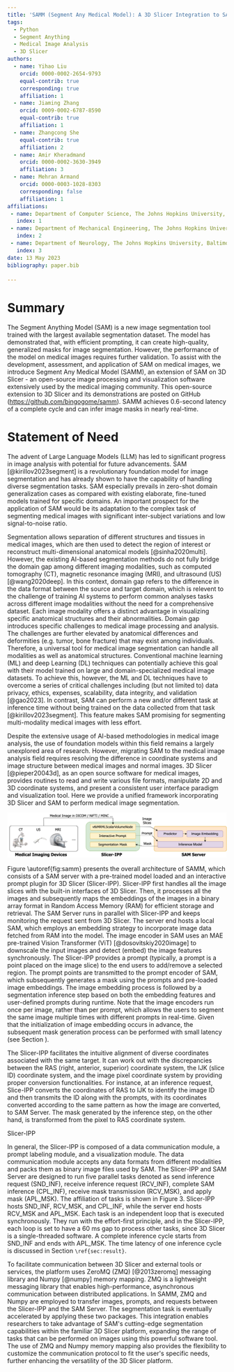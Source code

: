 ```yaml
---
title: 'SAMM (Segment Any Medical Model): A 3D Slicer Integration to SAM'
tags:
  - Python
  - Segment Anything
  - Medical Image Analysis
  - 3D Slicer
authors:
  - name: Yihao Liu
    orcid: 0000-0002-2654-9793
    equal-contrib: true
    corresponding: true
    affiliation: 1
  - name: Jiaming Zhang
    orcid: 0009-0002-6787-8590
    equal-contrib: true
    affiliation: 1
  - name: Zhangcong She
    equal-contrib: true
    affiliation: 2
  - name: Amir Kheradmand
    orcid: 0000-0002-3630-3949
    affiliation: 3
  - name: Mehran Armand
    orcid: 0000-0003-1028-8303
    corresponding: false
    affiliation: 1
affiliations:
 - name: Department of Computer Science, The Johns Hopkins University, Baltimore, MD, USA
   index: 1
 - name: Department of Mechanical Engineering, The Johns Hopkins University, Baltimore, MD, USA
   index: 2
 - name: Department of Neurology, The Johns Hopkins University, Baltimore, MD, USA
   index: 3
date: 13 May 2023
bibliography: paper.bib

---
```


# Summary
The Segment Anything Model (SAM) is a new image segmentation tool trained with the largest available segmentation dataset. The model has demonstrated that, with efficient prompting, it can create high-quality, generalized masks for image segmentation. However, the performance of the model on medical images requires further validation. To assist with the development, assessment, and application of SAM on medical images, we introduce Segment Any Medical Model (SAMM), an extension of SAM on 3D Slicer - an open-source image processing and visualization software extensively used by the medical imaging community. This open-source extension to 3D Slicer and its demonstrations are posted on GitHub (https://github.com/bingogome/samm). SAMM achieves 0.6-second latency of a complete cycle and can infer image masks in nearly real-time.

# Statement of Need
The advent of Large Language Models (LLM) has led to significant progress in image analysis with potential for future advancements. SAM [@kirillov2023segment] is a revolutionary foundation model for image segmentation and has already shown to have the capability of handling diverse segmentation tasks. SAM especially prevails in zero-shot domain generalization cases as compared with existing elaborate, fine-tuned models trained for specific domains. An important prospect for the application of SAM would be its adaptation to the complex task of segmenting medical images with significant inter-subject variations and low signal-to-noise ratio.  

Segmentation allows separation of different structures and tissues in medical images, which are then used to detect the region of interest or reconstruct multi-dimensional anatomical models [@sinha2020multi]. However, the existing AI-based segmentation methods do not fully bridge the domain gap among different imaging modalities, such as computed tomography (CT), magnetic resonance imaging (MRI), and ultrasound (US) [@wang2020deep]. In this context, domain gap refers to the difference in the data format between the source and target domain, which is relevent to the challenge of training AI systems to perform common analyses tasks across different image modalities without the need for a comprehensive dataset. Each image modality offers a distinct advantage in visualizing specific anatomical structures and their abnormalities. Domain gap introduces specific challenges to medical image processing and analysis. The challenges are further elevated by anatomical differences and deformities (e.g. tumor, bone fracture) that may exist among individuals. Therefore, a universal tool for medical image segmentation can handle all modalities as well as anatomical structures. Conventional machine learning (ML) and deep Learning (DL) techniques can potentially achieve this goal with their model trained on large and domain-specialized medical image datasets. To achieve this, however, the ML and DL techniques have to overcome a series of critical challenges including (but not limited to) data privacy, ethics, expenses, scalability, data integrity, and validation [@gao2023]. In contrast, SAM can perform a new and/or different task at inference time without being trained on the data collected from that task [@kirillov2023segment]. 
This feature makes SAM promising for segmenting multi-modality medical images with less effort. 

Despite the extensive usage of AI-based methodologies in medical image analysis, the use of foundation models within this field remains a largely unexplored area of research. However, migrating SAM to the medical image analysis field requires resolving the difference in coordinate systems and image structure between medical images and normal images. 3D Slicer [@pieper20043d], as an open source software for medical images, provides routines to read and write various file formats, manipulate 2D and 3D coordinate systems, and present a consistent user interface paradigm and visualization tool. Here we provide a unified framework incorporating 3D Slicer and SAM to perform medical image segmentation.

![Overall architecture and examples of the integration of 3D Slicer and Segment Anything Model.\label{fig:samm}](figs/samm2.png)

Figure \autoref{fig:samm} presents the overall architecture of SAMM, which consists of a SAM server with a pre-trained model loaded and an interactive prompt plugin for 3D Slicer (Slicer-IPP). Slicer-IPP first handles all the image slices with the built-in interfaces of 3D Slicer. Then, it processes all the images and subsequently maps the embeddings of the images in a binary array format in Random Access Memory (RAM) for efficient storage and retrieval. 
The SAM Server runs in parallel with Slicer-IPP and keeps monitoring the request sent from 3D Slicer. The server end hosts a local SAM, which employs an embedding strategy to incorporate image data fetched from RAM into the model. The image encoder in SAM uses an MAE pre-trained Vision Transformer (ViT) [@dosovitskiy2020image] to downscale the input images and detect (embed) the image features synchronously. The Slicer-IPP provides a prompt (typically, a prompt is a point placed on the image slice) to the end users to add/remove a selected region. The prompt points are transmitted to the prompt encoder of SAM, which subsequently generates a mask using the prompts and pre-loaded image embeddings. The image embedding process is followed by a segmentation inference step based on both the embedding features and user-defined prompts during runtime. Note that the image encoders run once per image, rather than per prompt, which allows the users to segment the same image multiple times with different prompts in real-time. Given that the initialization of image embedding occurs in advance, the subsequent mask generation process can be performed with small latency (see Section ). 

The Slicer-IPP facilitates the intuitive alignment of diverse coordinates associated with the same target. It can work out with the discrepancies between the RAS (right, anterior, superior) coordinate system, the IJK (slice ID) coordinate system, and the image pixel coordinate system by providing proper conversion functionalities. For instance, at an inference request, Slice-IPP converts the coordinates of RAS to IJK to identify the image ID and then transmits the ID along with the prompts, with its coordinates converted according to the same pattern as how the image are converted, to SAM Server. The mask generated by the inference step, on the other hand, is transformed from the pixel to RAS coordinate system.

Slicer-IPP

In general, the Slicer-IPP is composed of a data communication module, a prompt labeling module, and a visualization module. The data communication module accepts any data formats from different modalities and packs them as binary image files used by SAM. The Slicer-IPP and SAM Server are designed to run five parallel tasks denoted as send inference request (SND_INF), receive inference request (RCV_INF), complete SAM inference (CPL_INF), receive mask transmission (RCV_MSK), and apply mask (APL_MSK). The affiliation of tasks is shown in Figure 3. Slicer-IPP hosts SND_INF, RCV_MSK, and CPL_INF, while the server end hosts RCV_MSK and APL_MSK. Each task is an independent loop that is executed synchronously. They run with the effort-first principle, and in the Slicer-IPP, each loop is set to have a 60 ms gap to process other tasks, since 3D Slicer is a single-threaded software. A complete inference cycle starts from SND_INF and ends with APL_MSK. The time latency of one inference cycle is discussed in Section `\ref{sec:result}`.


To facilitate communication between 3D Slicer and external tools or services, the platform uses ZeroMQ (ZMQ) [@2013zeromq] messaging library and Numpy [@numpy] memory mapping. ZMQ is a lightweight messaging library that enables high-performance, asynchronous communication between distributed applications. In SAMM, ZMQ and Numpy are employed to transfer images, prompts, and requests between the Slicer-IPP and the SAM Server. The segmentation task is eventually accelerated by applying these two packages. This integration enables researchers to take advantage of SAM's cutting-edge segmentation capabilities within the familiar 3D Slicer platform, expanding the range of tasks that can be performed on images using this powerful software tool. The use of ZMQ and Numpy memory mapping also provides the flexibility to customize the communication protocol to fit the user's specific needs, further enhancing the versatility of the 3D Slicer platform. 
